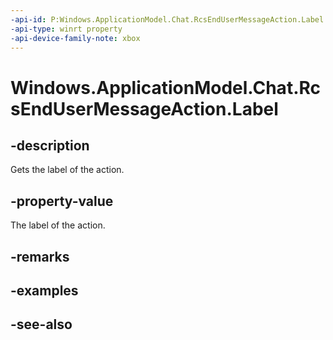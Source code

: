 ```yaml
---
-api-id: P:Windows.ApplicationModel.Chat.RcsEndUserMessageAction.Label
-api-type: winrt property
-api-device-family-note: xbox
---
```


<!-- Property syntax
public string Label { get; }
-->

# Windows.ApplicationModel.Chat.RcsEndUserMessageAction.Label

## -description
Gets the label of the action.

## -property-value
The label of the action.

## -remarks

## -examples

## -see-also
